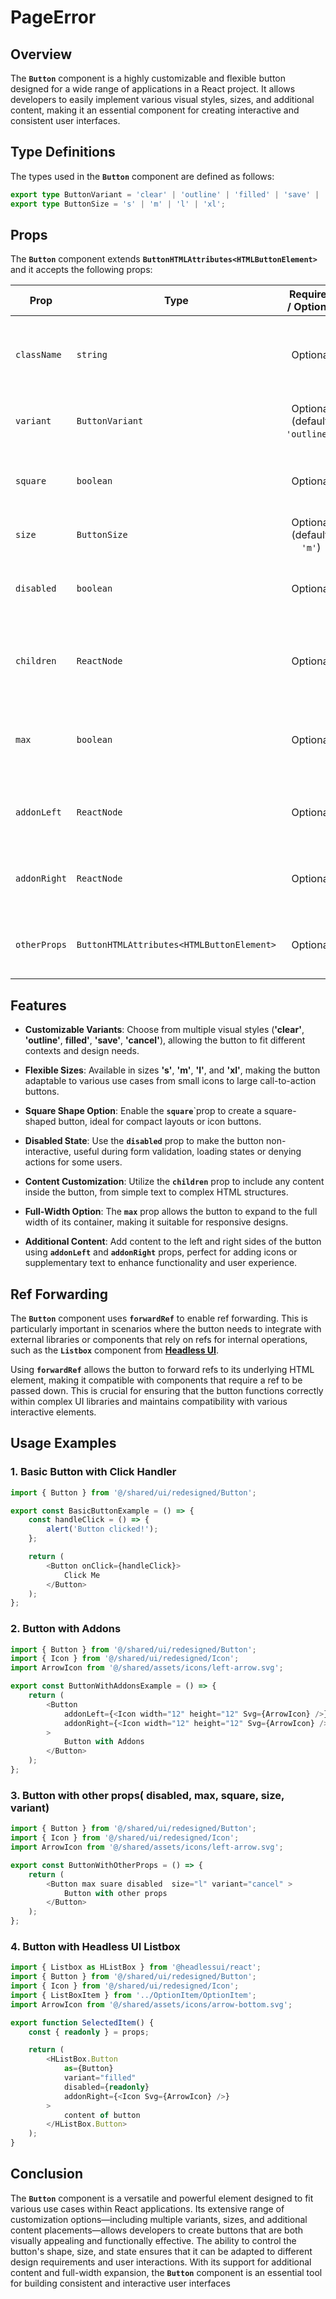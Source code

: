 # PageError 

## Overview
The **`Button`** component is a highly customizable and flexible button designed for a wide range of applications in a React project. It allows developers to easily implement various visual styles, sizes, and additional content, making it an essential component for creating interactive and consistent user interfaces.

## Type Definitions
The types used in the **`Button`** component are defined as follows:
```typescript
export type ButtonVariant = 'clear' | 'outline' | 'filled' | 'save' | 'cancel';
export type ButtonSize = 's' | 'm' | 'l' | 'xl';
```
## Props 
The **`Button`** component extends **`ButtonHTMLAttributes<HTMLButtonElement>`** and it  accepts the following props:

| Prop         | Type                                        |          Required / Optional          | Description                                                                 |
|--------------|---------------------------------------------|:-------------------------------------:|-----------------------------------------------------------------------------|
| `className`  | `string`                                    |               Optional                | Additional custom class names to style the button.                          |
| `variant`    | `ButtonVariant` | Optional <br/> (default: `'outline'`) | Determines the visual style of the button.                                  |
| `square`     | `boolean`                                   |               Optional                | If `true`, the button will have a square shape.                             |
| `size`       | `ButtonSize`                 |      Optional <br/> (default: `'m'`)       | Specifies the size of the button.                                           |
| `disabled`   | `boolean`                                   |               Optional                | If `true`, the button will be disabled and non-interactive.                 |
| `children`   | `ReactNode`                                 |               Optional                | The content to be displayed inside the button.                              |
| `max`        | `boolean`                                   |               Optional                | If `true`, the button will expand to take the full available width.         |
| `addonLeft`  | `ReactNode`                                 |               Optional                | Content to be placed on the left side of the button.                        |
| `addonRight` | `ReactNode`                                 |               Optional                | Content to be placed on the right side of the button.                       |
| `otherProps` | `ButtonHTMLAttributes<HTMLButtonElement>`   |               Optional                | Any additional button HTML attributes.                                      |

## Features
- **Customizable Variants**: Choose from multiple visual styles (**'clear'**, **'outline'**, **filled'**, **'save'**, **'cancel'**), allowing the button to fit different contexts and design needs.

- **Flexible Sizes**: Available in sizes **'s'**, **'m'**, **'l'**, and **'xl'**, making the button adaptable to various use cases from small icons to large call-to-action buttons.

- **Square Shape Option**: Enable the **`square`**`prop to create a square-shaped button, ideal for compact layouts or icon buttons.

- **Disabled State**: Use the **`disabled`** prop to make the button non-interactive, useful during form validation, loading states or denying actions for some users.

- **Content Customization**: Utilize the **`children`** prop to include any content inside the button, from simple text to complex HTML structures.

- **Full-Width Option**: The **`max`** prop allows the button to expand to the full width of its container, making it suitable for responsive designs.

- **Additional Content**: Add content to the left and right sides of the button using **`addonLeft`** and **`addonRight`** props, perfect for adding icons or supplementary text to enhance functionality and user experience.
  
## Ref Forwarding
The **`Button`** component uses **`forwardRef`** to enable ref forwarding. This is particularly important in scenarios where the button needs to integrate with external libraries or components that rely on refs for internal operations, such as the **`Listbox`** component from **[Headless UI](https://headlessui.com/)**.

Using **`forwardRef`** allows the button to forward refs to its underlying HTML element, making it compatible with components that require a ref to be passed down. This is crucial for ensuring that the button functions correctly within complex UI libraries and maintains compatibility with various interactive elements.


## Usage Examples

### 1. Basic Button with Click Handler
```typescript jsx
import { Button } from '@/shared/ui/redesigned/Button';

export const BasicButtonExample = () => {
    const handleClick = () => {
        alert('Button clicked!');
    };

    return (
        <Button onClick={handleClick}>
            Click Me
        </Button>
    );
};
```

### 2. Button with Addons
```typescript jsx
import { Button } from '@/shared/ui/redesigned/Button';
import { Icon } from '@/shared/ui/redesigned/Icon';
import ArrowIcon from '@/shared/assets/icons/left-arrow.svg';

export const ButtonWithAddonsExample = () => {
    return (
        <Button
            addonLeft={<Icon width="12" height="12" Svg={ArrowIcon} />}
            addonRight={<Icon width="12" height="12" Svg={ArrowIcon} />}
        >
            Button with Addons
        </Button>
    );
};
```

### 3. Button with other props( disabled, max, square, size, variant)
```typescript jsx
import { Button } from '@/shared/ui/redesigned/Button';
import { Icon } from '@/shared/ui/redesigned/Icon';
import ArrowIcon from '@/shared/assets/icons/left-arrow.svg';

export const ButtonWithOtherProps = () => {
    return (
        <Button max suare disabled  size="l" variant="cancel" >
            Button with other props
        </Button>
    );
};
```

### 4. Button with Headless UI Listbox
```typescript jsx
import { Listbox as HListBox } from '@headlessui/react';
import { Button } from '@/shared/ui/redesigned/Button';
import { Icon } from '@/shared/ui/redesigned/Icon';
import { ListBoxItem } from '../OptionItem/OptionItem';
import ArrowIcon from '@/shared/assets/icons/arrow-bottom.svg';

export function SelectedItem() {
    const { readonly } = props;

    return (
        <HListBox.Button
            as={Button}
            variant="filled"
            disabled={readonly}
            addonRight={<Icon Svg={ArrowIcon} />}
        >
            content of button 
        </HListBox.Button>
    );
}
```

## Conclusion
The **`Button`** component is a versatile and powerful element designed to fit various use cases within React applications. Its extensive range of customization options—including multiple variants, sizes, and additional content placements—allows developers to create buttons that are both visually appealing and functionally effective. The ability to control the button's shape, size, and state ensures that it can be adapted to different design requirements and user interactions. With its support for additional content and full-width expansion, the **`Button`** component is an essential tool for building consistent and interactive user interfaces
